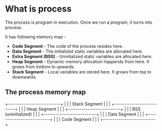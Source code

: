 # What is process

The process is program in execution. Once we run a program, it turns into process.

It has following memory map -

* **Code Segment** - The code of the process resides here.
* **Data Segment** - The initialized static variables are allocated here.
* **Extra Segment (BSS)** - Unintialized static variables are allocated here.
* **Heap Segment** - Dynamic memory allocation happends from here. It grows from bottom to upwards.
* **Stack Segment** - Local variables are stored here. It grows from top to downwards.


## The process memory map

+---------------------------+
|                           |
|      Stack Segment        |
|                           |
+---------------------------+
|                           |
|      Heap Segment         |
|                           |
+---------------------------+
|                           |
|      BSS (uninitialized)  |
|                           |
+---------------------------+
|                           |
|      Data Segment         |
|                           |
+---------------------------+
|                           |
|      Code Segment         |
|                           |
+---------------------------+
